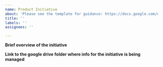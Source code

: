 ```yaml
---
name: Product Initiative
about: 'Please see the template for guidance: https://docs.google.com/document/d/1tntFCoP_oDrq3LVyvekQRTRG7dKjqwt9QHnQA8a9lZI/edit#heading=h.q31g948sivit'
title: ''
labels: ''
assignees: ''

---
```


**Brief overview of the initiative**


**Link to the google drive folder where info for the initiative is being managed**
